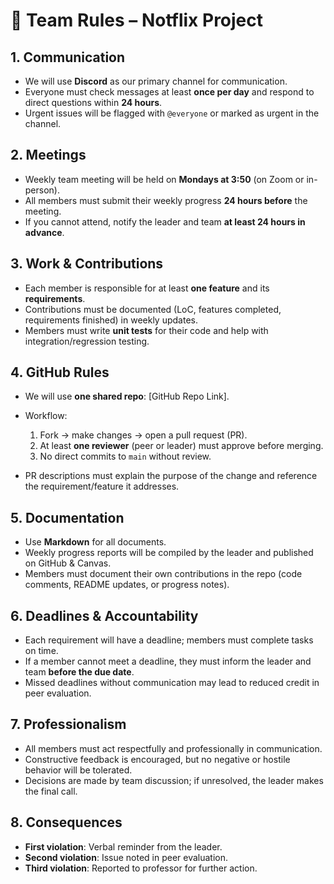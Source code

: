 # 📜 Team Rules – Notflix Project

## 1. Communication

* We will use **Discord** as our primary channel for communication.
* Everyone must check messages at least **once per day** and respond to direct questions within **24 hours**.
* Urgent issues will be flagged with `@everyone` or marked as urgent in the channel.

## 2. Meetings

* Weekly team meeting will be held on **Mondays at 3:50** (on Zoom or in-person).
* All members must submit their weekly progress **24 hours before** the meeting.
* If you cannot attend, notify the leader and team **at least 24 hours in advance**.

## 3. Work & Contributions

* Each member is responsible for at least **one feature** and its **requirements**.
* Contributions must be documented (LoC, features completed, requirements finished) in weekly updates.
* Members must write **unit tests** for their code and help with integration/regression testing.

## 4. GitHub Rules

* We will use **one shared repo**: \[GitHub Repo Link].
* Workflow:

  1. Fork → make changes → open a pull request (PR).
  2. At least **one reviewer** (peer or leader) must approve before merging.
  3. No direct commits to `main` without review.
* PR descriptions must explain the purpose of the change and reference the requirement/feature it addresses.

## 5. Documentation

* Use **Markdown** for all documents.
* Weekly progress reports will be compiled by the leader and published on GitHub & Canvas.
* Members must document their own contributions in the repo (code comments, README updates, or progress notes).

## 6. Deadlines & Accountability

* Each requirement will have a deadline; members must complete tasks on time.
* If a member cannot meet a deadline, they must inform the leader and team **before the due date**.
* Missed deadlines without communication may lead to reduced credit in peer evaluation.

## 7. Professionalism

* All members must act respectfully and professionally in communication.
* Constructive feedback is encouraged, but no negative or hostile behavior will be tolerated.
* Decisions are made by team discussion; if unresolved, the leader makes the final call.

## 8. Consequences

* **First violation**: Verbal reminder from the leader.
* **Second violation**: Issue noted in peer evaluation.
* **Third violation**: Reported to professor for further action.
